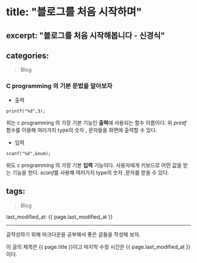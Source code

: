
# title:  "블로그를 처음 시작하며"

## excerpt: "블로그를 처음 시작해봅니다 - 신경식"

categories:
------------------
> Blog

### C programming 의 기본 문법을 알아보자
* 출력
```
printf("%d",3);
```
위는 c programming 의 가장 기본 기능인 **출력**에 사용되는 함수 이름이다. 
위 *printf* 함수를 이용해 여러가지 type의 숫자 , 문자들을 화면에 출력할 수 있다.

* 입력
```
scanf("%d",&num);
```
위도 c programming 의 가장 기본 **입력** 기능이다. 사용자에게 키보드로 어떤 값을 받는 기능을 한다.
*scanf*를 사용해 여러가지 type의 숫자 ,문자를 받을 수 있다.

tags:
------------------
> Blog

last_modified_at: {{ page.last_modified_at }}

---

글작성하기 위해 마크다운을 공부해서 
좋은 글들을 작성해 보자.

이 글의 제목은 {{ page.title }}이고
마지막 수정 시간은 {{ page.last_modified_at }}이다.
